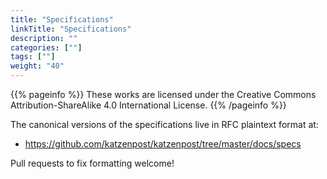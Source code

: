 ```yaml
---
title: "Specifications"
linkTitle: "Specifications"
description: ""
categories: [""]
tags: [""]
weight: "40"
---
```


{{% pageinfo %}}
These works are licensed under the Creative Commons Attribution-ShareAlike 4.0 International License.
{{% /pageinfo %}}

The canonical versions of the specifications live in RFC plaintext format at:

- https://github.com/katzenpost/katzenpost/tree/master/docs/specs

Pull requests to fix formatting welcome!

